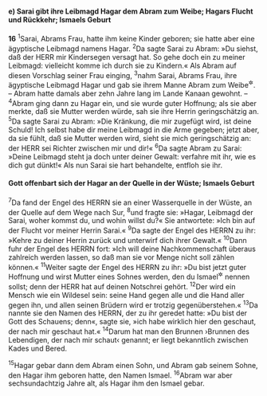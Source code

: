 #### e) Sarai gibt ihre Leibmagd Hagar dem Abram zum Weibe; Hagars Flucht und Rückkehr; Ismaels Geburt

__16__
<sup>1</sup>Sarai, Abrams Frau, hatte ihm keine Kinder geboren; sie hatte aber eine ägyptische Leibmagd namens Hagar.
<sup>2</sup>Da sagte Sarai zu Abram: »Du siehst, daß der HERR mir Kindersegen versagt hat. So gehe doch ein zu meiner Leibmagd: vielleicht komme ich durch sie zu Kindern.« Als Abram auf diesen Vorschlag seiner Frau einging,
<sup>3</sup>nahm Sarai, Abrams Frau, ihre ägyptische Leibmagd Hagar und gab sie ihrem Manne Abram zum Weibe<sup title="= zur Nebenfrau">&#x2732;</sup>. – Abram hatte damals aber zehn Jahre lang im Lande Kanaan gewohnt. –
<sup>4</sup>Abram ging dann zu Hagar ein, und sie wurde guter Hoffnung; als sie aber merkte, daß sie Mutter werden würde, sah sie ihre Herrin geringschätzig an.
<sup>5</sup>Da sagte Sarai zu Abram: »Die Kränkung, die mir zugefügt wird, ist deine Schuld! Ich selbst habe dir meine Leibmagd in die Arme gegeben; jetzt aber, da sie fühlt, daß sie Mutter werden wird, sieht sie mich geringschätzig an: der HERR sei Richter zwischen mir und dir!«
<sup>6</sup>Da sagte Abram zu Sarai: »Deine Leibmagd steht ja doch unter deiner Gewalt: verfahre mit ihr, wie es dich gut dünkt!« Als nun Sarai sie hart behandelte, entfloh sie ihr.

#### Gott offenbart sich der Hagar an der Quelle in der Wüste; Ismaels Geburt

<sup>7</sup>Da fand der Engel des HERRN sie an einer Wasserquelle in der Wüste, an der Quelle auf dem Wege nach Sur,
<sup>8</sup>und fragte sie: »Hagar, Leibmagd der Sarai, woher kommst du, und wohin willst du?« Sie antwortete: »Ich bin auf der Flucht vor meiner Herrin Sarai.«
<sup>9</sup>Da sagte der Engel des HERRN zu ihr: »Kehre zu deiner Herrin zurück und unterwirf dich ihrer Gewalt.«
<sup>10</sup>Dann fuhr der Engel des HERRN fort: »Ich will deine Nachkommenschaft überaus zahlreich werden lassen, so daß man sie vor Menge nicht soll zählen können.«
<sup>11</sup>Weiter sagte der Engel des HERRN zu ihr: »Du bist jetzt guter Hoffnung und wirst Mutter eines Sohnes werden, den du Ismael<sup title="d.h. Gott hört">&#x2732;</sup> nennen sollst; denn der HERR hat auf deinen Notschrei gehört.
<sup>12</sup>Der wird ein Mensch wie ein Wildesel sein: seine Hand gegen alle und die Hand aller gegen ihn, und allen seinen Brüdern wird er trotzig gegenüberstehen.«
<sup>13</sup>Da nannte sie den Namen des HERRN, der zu ihr geredet hatte: »Du bist der Gott des Schauens; denn«, sagte sie, »ich habe wirklich hier den geschaut, der nach mir geschaut hat.«
<sup>14</sup>Darum hat man den Brunnen ›Brunnen des Lebendigen, der nach mir schaut‹ genannt; er liegt bekanntlich zwischen Kades und Bered.

<sup>15</sup>Hagar gebar dann dem Abram einen Sohn, und Abram gab seinem Sohne, den Hagar ihm geboren hatte, den Namen Ismael.
<sup>16</sup>Abram war aber sechsundachtzig Jahre alt, als Hagar ihm den Ismael gebar.